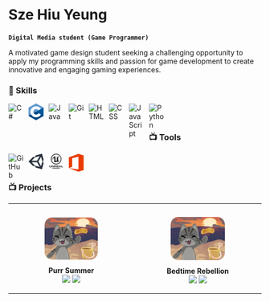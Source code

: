 # Sze Hiu Yeung

**`Digital Media student (Game Programmer)`**

A motivated game design student seeking a challenging opportunity to apply my programming skills and passion for game development to create innovative and engaging gaming experiences. 

### 🧰 Skills
<img align="left" alt="C#" width="30px" style="padding-right:10px;" src="ReferencePictures/C#.png" />
<img align="left" alt="C" width="30px" style="padding-right:10px;" src="ReferencePictures/C_Programming.png" />
<img align="left" alt="Java" width="30px" style="padding-right:10px;" src="https://cdn.jsdelivr.net/gh/devicons/devicon/icons/java/java-original.svg"/>
<img align="left" alt="Git" width="30px" style="padding-right:10px;" src="https://cdn.jsdelivr.net/gh/devicons/devicon/icons/git/git-original.svg" />
<img align="left" alt="HTML" width="30px" style="padding-right:10px;" src="https://cdn.jsdelivr.net/gh/devicons/devicon/icons/html5/html5-plain.svg" />
<img align="left" alt="CSS" width="30px" style="padding-right:10px;" src="https://cdn.jsdelivr.net/gh/devicons/devicon/icons/css3/css3-plain.svg" />
<img align="left" alt="JavaScript" width="30px" style="padding-right:10px;" src="https://cdn.jsdelivr.net/gh/devicons/devicon/icons/javascript/javascript-plain.svg" />
<img align="left" alt="Python" width="30px" style="padding-right:10px;" src="https://cdn.jsdelivr.net/gh/devicons/devicon/icons/python/python-plain.svg" />
<br />

#

### 📺 Tools

<img align="left" alt="GitHub" width="30px" style="padding-right:10px;" src="https://cdn.jsdelivr.net/gh/devicons/devicon/icons/github/github-original.svg" />
<img align="left" alt="Unity" width="30px" style="padding-right:10px;" src="ReferencePictures/Unity.png"/>
<img align="left" alt="Unreal" width="30px" style="padding-right:10px;" src="ReferencePictures/Unreal.png"/>
<img align="left" alt="Microsoft Office" width="30px" style="padding-right:10px;" src="ReferencePictures/Microsoft_Office.png"/>

<br />

#

### 📺 Projects
<table>
  <tr>
    <td>
      <p align="center">
        <a href="https://ghost-knights.itch.io/purr-summer" target="_blank">
          <img src="Projects/Pictures/SummerJamICON.png" alt="Purr summer" width="45%" style="border-radius:15px; margin:10px;">
      </a>
      <br><b>Purr Summer</b><br>
          <img src="https://img.shields.io/badge/Unity-100000?style=flat&logo=unity&logoColor=white">
          <img src="https://img.shields.io/badge/C%23-239120?style=flat&logo=c-sharp&logoColor=white">
      </p>
    </td>
  <td>
      <p align="center">
        <a href="https://ghost-knights.itch.io/purr-summer" target="_blank">
          <img src="Projects/Pictures/SummerJamICON.png" alt="Purr summer" width="45%" style="border-radius:15px; margin:10px;">
        </a>
        <br><b>Bedtime Rebellion</b><br>
        <img src="https://img.shields.io/badge/Unity-100000?style=flat&logo=unity&logoColor=white">
        <img src="https://img.shields.io/badge/C%23-239120?style=flat&logo=c-sharp&logoColor=white">
      </p>
    </td>
  </tr>
</table>

